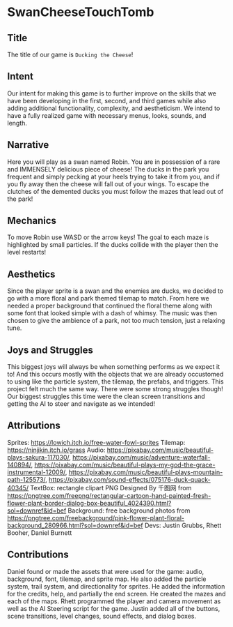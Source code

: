 # SwanCheeseTouchTomb

## Title

The title of our game is `Ducking the Cheese`!

## Intent

Our intent for making this game is to further improve on the skills that we have been developing in the first, second, and third games while also adding additional functionality, complexity, and aestheticism. We intend to have a fully realized game with necessary menus, looks, sounds, and length.

## Narrative

Here you will play as a swan named Robin. You are in possession of a rare and IMMENSELY delicious piece of cheese! The ducks in the park you frequent and simply pecking at your heels trying to take it from you, and if you fly away then the cheese will fall out of your wings. To escape the clutches of the demented ducks you must follow the mazes that lead out of the park!

## Mechanics

To move Robin use WASD or the arrow keys! The goal to each maze is highlighted by small particles. If the ducks collide with the player then the level restarts!

## Aesthetics

Since the player sprite is a swan and the enemies are ducks, we decided to go with a more floral and park themed tilemap to match. From here we needed a proper background that continued the floral theme along with some font that looked simple with a dash of whimsy. The music was then chosen to give the ambience of a park, not too much tension, just a relaxing tune.

## Joys and Struggles

This biggest joys will always be when something performs as we expect it to! And this occurs mostly with the objects that we are already occustomed to using like the particle system, the tilemap, the prefabs, and triggers. This project felt much the same way. There were some strong struggles though! Our biggest struggles this time were the clean screen transitions and getting the AI to steer and navigate as we intended!

## Attributions

Sprites: https://lowich.itch.io/free-water-fowl-sprites
Tilemap: https://ninjikin.itch.io/grass
Audio: https://pixabay.com/music/beautiful-plays-sakura-117030/, 
https://pixabay.com/music/adventure-waterfall-140894/, 
https://pixabay.com/music/beautiful-plays-my-god-the-grace-instrumental-12009/,
https://pixabay.com/music/beautiful-plays-mountain-path-125573/, 
https://pixabay.com/sound-effects/075176-duck-quack-40345/
TextBox: rectangle clipart PNG Designed By 千图网 from https://pngtree.com/freepng/rectangular-cartoon-hand-painted-fresh-flower-plant-border-dialog-box-beautiful_4024390.html?sol=downref&id=bef
Background: free background photos from https://pngtree.com/freebackground/pink-flower-plant-floral-background_280966.html?sol=downref&id=bef
Devs: Justin Grubbs, Rhett Booher, Daniel Burnett

## Contributions

Daniel found or made the assets that were used for the game: audio, background, font, tilemap, and sprite map. He also added the particle system, trail system, and directionality for sprites. He added the information for the credits, help, and partially the end screen. He created the mazes and each of the maps. Rhett programmed the player and camera movement as well as the AI Steering script for the game. Justin added all of the buttons, scene transitions, level changes, sound effects, and dialog boxes. 
